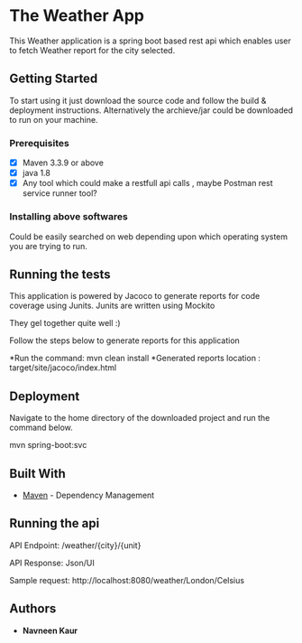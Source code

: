 # The Weather App

This Weather application is a spring boot based rest api which enables user to fetch Weather report for the city selected.

## Getting Started

To start using it just download the source code and follow the build & deployment instructions.
Alternatively the archieve/jar could be downloaded to run on your machine.

### Prerequisites

- [x] Maven 3.3.9 or above
- [x] java 1.8
- [x] Any tool which could make a restfull api calls , maybe Postman rest service runner tool?

### Installing above softwares

Could be easily searched on web depending upon which operating system you are trying to run.

## Running the tests

This application is powered by Jacoco to generate reports for code coverage using Junits.
Junits are written using Mockito

They gel together quite well :)

Follow the steps below to generate reports for this application

*Run the command: mvn clean install
*Generated reports location : target/site/jacoco/index.html

## Deployment

Navigate to the home directory of the downloaded project and run the command below.

mvn spring-boot:svc

## Built With

* [Maven](https://maven.apache.org/) - Dependency Management

## Running the api

API Endpoint: /weather/{city}/{unit}

API Response: Json/UI

Sample request: http://localhost:8080/weather/London/Celsius

## Authors

* **Navneen Kaur**



